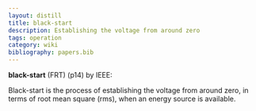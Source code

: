 ```yaml
---
layout: distill
title: black-start
description: Establishing the voltage from around zero
tags: operation
category: wiki
bibliography: papers.bib
---
```


**black-start** (FRT) <d-cite key="ieee2025std2988"></d-cite> (p14) by IEEE:

Black-start is the process of establishing the voltage from around zero, in terms of root mean
square (rms), when an energy source is available.
